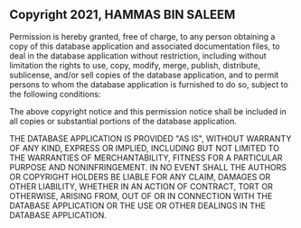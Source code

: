## Copyright 2021, HAMMAS BIN SALEEM

Permission is hereby granted, free of charge, to any person obtaining a copy of this database application and associated documentation files, to deal in the database application without restriction, including without limitation the rights to use, copy, modify, merge, publish, distribute, sublicense, and/or sell copies of the database application, and to permit persons to whom the database application is furnished to do so, subject to the following conditions:

The above copyright notice and this permission notice shall be included in all copies or substantial portions of the database application.

THE DATABASE APPLICATION IS PROVIDED "AS IS", WITHOUT WARRANTY OF ANY KIND, EXPRESS OR IMPLIED, INCLUDING BUT NOT LIMITED TO THE WARRANTIES OF MERCHANTABILITY, FITNESS FOR A PARTICULAR PURPOSE AND NONINFRINGEMENT. IN NO EVENT SHALL THE AUTHORS OR COPYRIGHT HOLDERS BE LIABLE FOR ANY CLAIM, DAMAGES OR OTHER LIABILITY, WHETHER IN AN ACTION OF CONTRACT, TORT OR OTHERWISE, ARISING FROM, OUT OF OR IN CONNECTION WITH THE DATABASE APPLICATION OR THE USE OR OTHER DEALINGS IN THE DATABASE APPLICATION.